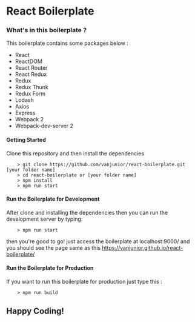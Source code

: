 # React Boilerplate

### What's in this boilerplate ? ###

This boilerplate contains some packages below :
- React
- ReactDOM
- React Router
- React Redux
- Redux
- Redux Thunk
- Redux Form
- Lodash
- Axios
- Express
- Webpack 2
- Webpack-dev-server 2


#### Getting Started ###

Clone this repository and  then install the dependencies
```
    > git clone https://github.com/vanjunior/react-boilerplate.git [your folder name]
    > cd react-boilerplate or [your folder name]
    > npm install
    > npm run start
```


#### Run the Boilerplate for Development ###

After clone and installing the dependencies then you can run the development server by typing:
```
    > npm run start
```
then you're good to go! just access the boilerplate at localhost:9000/ and you should see the page same as this https://vanjunior.github.io/react-boilerplate/

#### Run the Boilerplate for Production ###

If you want to run this boilerplate for production just type this :
```
    > npm run build
```

## Happy Coding! ##
